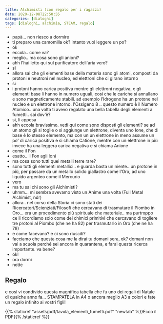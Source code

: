 ```yaml
---
title: Alchimisti (con regalo per i ragazzi)
date: 2020-12-08T22:50:55
categories: [dialoghi]
tags: [dialoghi, alchimia, STEAM, regalo]
---
```


- papà... non riesco a dormire
- ti preparo una camomilla ok? intanto vuoi leggere un po?
- ok
- eccola.. come va?
- meglio.. ma cosa sono gli anioni?
- ahh l'hai letto qui sul purificatore dell'aria vero?
- si
- allora sai che gli elementi base della materia sono gli atomi, composti da protoni e neutroni nel nucleo, ed elettroni che ci girano intorno
- si
- i protoni hanno carica positiva mentre gli elettroni negativa, e gli elementi base li hanno in numero uguali, così che le cariche si annullano e sono magneticamente stabili. ad esempio l'Idrogeno ha un protone nel nucleo e un elettrone intorno. l'Ossigeno 8 .. questo numero è il Numero Atomico.. una volta ti avevo regalato una bella tabella degli elementi a fumetti.. sai dov'è?
- si, lì appesa
- ahh eccola bravissimo. vedi qui come sono disposti gli elementi? se ad un atomo gli si toglie o si aggiunge un elettrone, diventa uno Ione, che di base è lo stesso elemento, ma con un un elettrone in meno assume un po' di carica positiva e si chiama Catione, mentre con un elettrone in più invece ha una leggera carica negativa e si chiama Anione
- come il Fon
- esatto.. il Fon agli Ioni
- ma cosa sono tutti quei metalli terre rare?
- sono tutti gli elementi metallici.. e guarda basta un niente.. un protone in più, per passare da un metallo solido giallastro come l'Oro, ad uno liquido argenteo come il Mercurio
- vero
- ma tu sai chi sono gli Alchimisti?
- uhmm... mi sembra avevamo visto un Anime una volta (Full Metal Alchimist, ndr)
- allora.. nel corso della Storia ci sono stati dei Ricercatori/Scienziati/Filosofi che cercavano di trasmutare il Piombo in Oro... era un procedimento più spirituale che materiale.. ma purtroppo ce li ricordiamo solo come dei chimici primitivi che cercavano di togliere tre protoni al Piombo (che ne ha 82) per trasmutarlo in Oro (che ne ha 79)
- e come facevano? e ci sono riusciti?
- facciamo che questa cosa me la dirai tu domani sera, ok? domani non vai a scuola perché sei ancora in quarantena, e farai questa ricerca importante. va bene?
- ok!
- ora dormi
- notte

## Regalo
e così vi condivido questa magnifica tabella che fu uno dei regali di Natale di qualche anno fa... STAMPATELA in A4 o ancora meglio A3 a colori e fate un regalo infinito ai vostri figli!

{{% staticref "assets/pdf/tavola_elementi_fumetti.pdf" "newtab" %}}Ecco il PDF{{% /staticref %}}
